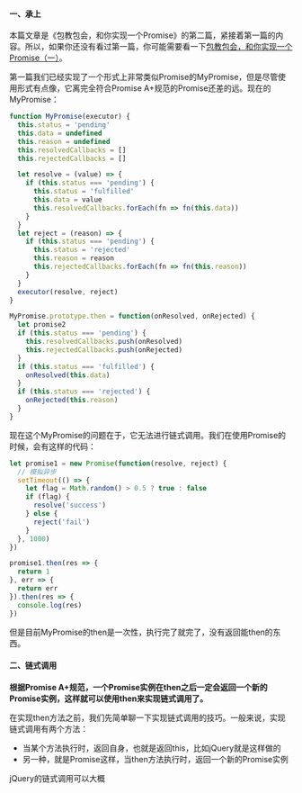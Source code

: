 #### 一、承上

本篇文章是《包教包会，和你实现一个Promise》的第二篇，紧接着第一篇的内容。所以，如果你还没有看过第一篇，你可能需要看一下[包教包会，和你实现一个Promise（一）](https://github.com/anotherLee/Zoro/blob/master/notes/包教包会，和你实现一个Promise(一).md)。

第一篇我们已经实现了一个形式上非常类似Promise的MyPromise，但是尽管使用形式有点像，它离完全符合Promise A+规范的Promise还差的远。现在的MyPromise：

```javascript
function MyPromise(executor) {
  this.status = 'pending'
  this.data = undefined
  this.reason = undefined
  this.resolvedCallbacks = []
  this.rejectedCallbacks = []

  let resolve = (value) => {
    if (this.status === 'pending') {
      this.status = 'fulfilled'
      this.data = value
      this.resolvedCallbacks.forEach(fn => fn(this.data))
    }
  }
  let reject = (reason) => {
    if (this.status === 'pending') {
      this.status = 'rejected'
      this.reason = reason
      this.rejectedCallbacks.forEach(fn => fn(this.reason))
    }
  }
  executor(resolve, reject)
}

MyPromise.prototype.then = function(onResolved, onRejected) {
  let promise2
  if (this.status === 'pending') {
    this.resolvedCallbacks.push(onResolved)
    this.rejectedCallbacks.push(onRejected)
  }
  if (this.status === 'fulfilled') {
    onResolved(this.data)
  }
  if (this.status === 'rejected') {
    onRejected(this.reason)
  }
}
```

现在这个MyPromise的问题在于，它无法进行链式调用。我们在使用Promise的时候，会有这样的代码：

```javascript
let promise1 = new Promise(function(resolve, reject) {
  // 模拟异步
  setTimeout(() => {
    let flag = Math.random() > 0.5 ? true : false
    if (flag) {
      resolve('success')
    } else {
      reject('fail')
    }
  }, 1000)
})

promise1.then(res => {
  return 1
}, err => {
  return err
}).then(res => {
  console.log(res)
})
```

但是目前MyPromise的then是一次性，执行完了就完了，没有返回能then的东西。

#### 二、链式调用

**根据Promise A+规范，一个Promise实例在then之后一定会返回一个新的Promise实例，这样就可以使用then来实现链式调用了。** 

在实现then方法之前，我们先简单聊一下实现链式调用的技巧。一般来说，实现链式调用有两个方法：

- 当某个方法执行时，返回自身，也就是返回this，比如jQuery就是这样做的
- 另一种，就是Promise这样，当then方法执行时，返回一个新的Promise实例

jQuery的链式调用可以大概























